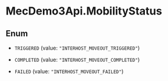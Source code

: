 # MecDemo3Api.MobilityStatus

## Enum


* `TRIGGERED` (value: `"INTERHOST_MOVEOUT_TRIGGERED"`)

* `COMPLETED` (value: `"INTERHOST_MOVEOUT_COMPLETED"`)

* `FAILED` (value: `"INTERHOST_MOVEOUT_FAILED"`)


